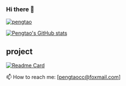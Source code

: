 ### Hi there 👋

<!--
**dongyuanxin/dongyuanxin** is a ✨ _special_ ✨ repository because its `README.md` (this file) appears on your GitHub profile.

Here are some ideas to get you started:

- 🔭 I’m currently working on ...
- 🌱 I’m currently learning ...
- 👯 I’m looking to collaborate on ...
- 🤔 I’m looking for help with ...
- 💬 Ask me about ...
- 📫 How to reach me: ...
- 😄 Pronouns: ...
- ⚡ Fun fact: ...
-->

<!--
- 🔭 I’m currently studying at [Xi’an University of Posts & Telecommunications](http://www.xiyou.edu.cn/)
- 🌱 I’m currently learning [Architecture Design](http://pengtaoa.github.io/)
- 
- 💬 Ask me about ....
-->
<!--
[![Pengtao's github stats](https://github-readme-stats.vercel.app/api?username=pengtaoa&show_icons=true&theme=tokyonight)](http://pengtaoa.github.io/)

-->
<!--

[![Top Langs](https://github-readme-stats.vercel.app/api/top-langs/?username=pengtaoa&theme=tokyonight)](http://pengtaoa.github.io/)

-->
[![pengtao](https://github-readme-streak-stats.herokuapp.com/?user=baiziyu-fe&theme=nightowl)](https://github.com/pengtaoa)

[![Pengtao's GitHub stats](https://github-readme-stats.vercel.app/api?username=baiziyu-fe&hide=contribs,prs&count_private=true&theme=radical)](https://github.com/pengtaoa)


## project

[![Readme Card](https://github-readme-stats.vercel.app/api/pin/?username=pengtaoa&repo=MyHooks&theme=nightowl)]()

📫 How to reach me: [pengtaocc@foxmail.com]


